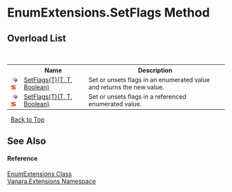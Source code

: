 # EnumExtensions.SetFlags Method 
 


## Overload List
&nbsp;<table><tr><th></th><th>Name</th><th>Description</th></tr><tr><td>![Public method](media/pubmethod.gif "Public method")![Static member](media/static.gif "Static member")</td><td><a href="3fa00e91-766a-b2f0-a5a6-d940cdec5031">SetFlags(T)(T, T, Boolean)</a></td><td>
Set or unsets flags in an enumerated value and returns the new value.</td></tr><tr><td>![Public method](media/pubmethod.gif "Public method")![Static member](media/static.gif "Static member")</td><td><a href="6d8b9241-0048-fb2d-c516-b590fe75ac10">SetFlags(T)(T, T, Boolean)</a></td><td>
Set or unsets flags in a referenced enumerated value.</td></tr></table>&nbsp;
<a href="#enumextensions.setflags-method">Back to Top</a>

## See Also


#### Reference
<a href="42c3c3f8-1676-a911-01bf-74e8ddc5f4bc">EnumExtensions Class</a><br /><a href="9abe54ff-18ce-e333-beed-30e855655381">Vanara.Extensions Namespace</a><br />